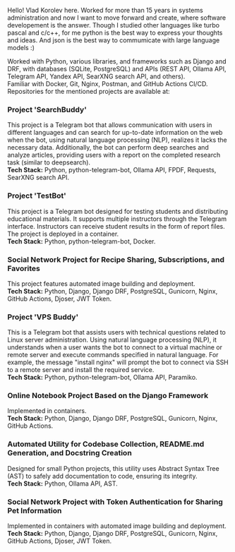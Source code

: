 Hello! Vlad Korolev here.
Worked for more than 15 years in systems administration and now I want to move forward and create, where software developement is the answer.
Though I studied other languages like turbo pascal and c/c++, for me python is the best way to express your thoughts and ideas.
And json is the best way to commumicate with large language models :)

Worked with Python, various libraries, and frameworks such as Django and DRF, with databases (SQLite, PostgreSQL) and APIs (REST API, Ollama API, Telegram API, Yandex API, SearXNG search API, and others).  
Familiar with Docker, Git, Nginx, Postman, and GitHub Actions CI/CD.  
Repositories for the mentioned projects are available at:  

### Project 'SearchBuddy'  
This project is a Telegram bot that allows communication with users in different languages and can search for up-to-date information on the web when the bot, using natural language processing (NLP), realizes it lacks the necessary data. Additionally, the bot can perform deep searches and analyze articles, providing users with a report on the completed research task (similar to deepsearch).  
**Tech Stack:** Python, python-telegram-bot, Ollama API, FPDF, Requests, SearXNG search API.  

### Project 'TestBot'  
This project is a Telegram bot designed for testing students and distributing educational materials. It supports multiple instructors through the Telegram interface. Instructors can receive student results in the form of report files. The project is deployed in a container.  
**Tech Stack:** Python, python-telegram-bot, Docker.  

### Social Network Project for Recipe Sharing, Subscriptions, and Favorites  
This project features automated image building and deployment.  
**Tech Stack:** Python, Django, Django DRF, PostgreSQL, Gunicorn, Nginx, GitHub Actions, Djoser, JWT Token.  

### Project 'VPS Buddy'  
This is a Telegram bot that assists users with technical questions related to Linux server administration. Using natural language processing (NLP), it understands when a user wants the bot to connect to a virtual machine or remote server and execute commands specified in natural language. For example, the message "install nginx" will prompt the bot to connect via SSH to a remote server and install the required service.  
**Tech Stack:** Python, python-telegram-bot, Ollama API, Paramiko.  

### Online Notebook Project Based on the Django Framework  
Implemented in containers.  
**Tech Stack:** Python, Django, Django DRF, PostgreSQL, Gunicorn, Nginx, GitHub Actions.  

### Automated Utility for Codebase Collection, README.md Generation, and Docstring Creation  
Designed for small Python projects, this utility uses Abstract Syntax Tree (AST) to safely add documentation to code, ensuring its integrity.  
**Tech Stack:** Python, Ollama API, AST.  

### Social Network Project with Token Authentication for Sharing Pet Information  
Implemented in containers with automated image building and deployment.  
**Tech Stack:** Python, Django, Django DRF, PostgreSQL, Gunicorn, Nginx, GitHub Actions, Djoser, JWT Token.
